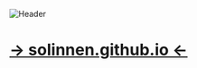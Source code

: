 ![Header](https://solinnen.github.io/preview.webp)

# [→ solinnen.github.io ←](https://solinnen.github.io)
